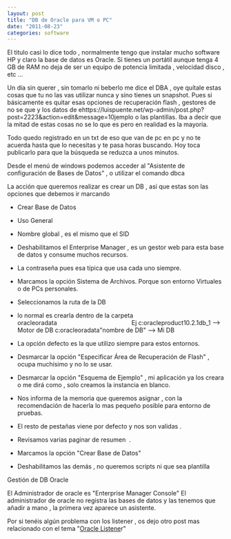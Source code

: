 ```yaml
---
layout: post
title: "DB de Oracle para VM o PC"
date: "2011-08-23"
categories: software
---
```


El titulo casi lo dice todo , normalmente tengo que instalar mucho software HP y claro la base de datos es Oracle. Si tienes un portátil aunque tenga 4 GB de RAM no deja de ser un equipo de potencia limitada , velocidad disco , etc ...

Un día sin querer , sin tomarlo ni beberlo me dice el DBA , oye quítale estas cosas que tu no las vas utilizar nunca y sino tienes un snapshot. Pues si básicamente es quitar esas opciones de recuperación flash , gestores de no se que y los datos de ehttps://luispuente.net/wp-admin/post.php?post=2223&action=edit&message=10jemplo o las plantillas. Iba a decir que la mitad de estas cosas no se lo que es pero en realidad es la mayoría.

Todo quedo registrado en un txt de eso que van de pc en pc y no te acuerda hasta que lo necesitas y te pasa horas buscando. Hoy toca publicarlo para que la búsqueda se reduzca a unos minutos.

Desde el menú de windows podemos acceder al "Asistente de configuración de Bases de Datos" , o utilizar el comando dbca

La acción que queremos realizar es crear un DB , así que estas son las opciones que debemos ir marcando

- Crear Base de Datos
- Uso General
- Nombre global , es el mismo que el SID
- Deshabilitamos el Enterprise Manager , es un gestor web para esta base de datos y consume muchos recursos.
- La contraseña pues esa típica que usa cada uno siempre.
- Marcamos la opción Sistema de Archivos. Porque son entorno Virtuales o de PCs personales.
- Seleccionamos la ruta de la DB

- lo normal es crearla dentro de la carpeta oracleoradata                                            Ej c:oracleproduct10.2.1db\_1 --> Motor de DB c:oracleoradata"nombre de DB" --> Mi DB
- La opción defecto es la que utilizo siempre para estos entornos.
- Desmarcar la opción "Especificar Área de Recuperación de Flash" , ocupa muchísimo y no lo se usar.
- Desmarcar la opción "Esquema de Ejemplo" , mi aplicación ya los creara o me dirá como , solo creamos la instancia en blanco.
- Nos informa de la memoria que queremos asignar , con la recomendación de hacerla lo mas pequeño posible para entorno de pruebas.
- El resto de pestañas viene por defecto y nos son validas .
- Revisamos varias paginar de resumen  .
- Marcamos la opción "Crear Base de Datos"
- Deshabilitamos las demás , no queremos scripts ni que sea plantilla

Gestión de DB Oracle

El Administrador de oracle es "Enterprise Manager Console" El administrador de oracle no registra las bases de datos y las tenemos que añadir a mano , la primera vez aparece un asistente.

Por si tenéis algún problema con los listener , os dejo otro post mas relacionado con el tema "[Oracle Listene](https://luispuente.net/2009/05/oracle-listener/ "Oracle Listener")r"
